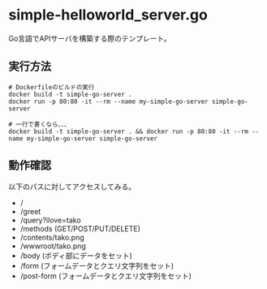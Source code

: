 # simple-helloworld_server.go

Go言語でAPIサーバを構築する際のテンプレート。  

## 実行方法

```shell
# Dockerfileのビルドの実行
docker build -t simple-go-server .
docker run -p 80:80 -it --rm --name my-simple-go-server simple-go-server

# 一行で書くなら、、、
docker build -t simple-go-server . && docker run -p 80:80 -it --rm --name my-simple-go-server simple-go-server
```

## 動作確認

以下のパスに対してアクセスしてみる。  

- /
- /greet
- /query?ilove=tako
- /methods (GET/POST/PUT/DELETE)
- /contents/tako.png
- /wwwroot/tako.png
- /body (ボディ部にデータをセット)
- /form (フォームデータとクエリ文字列をセット)
- /post-form (フォームデータとクエリ文字列をセット)
